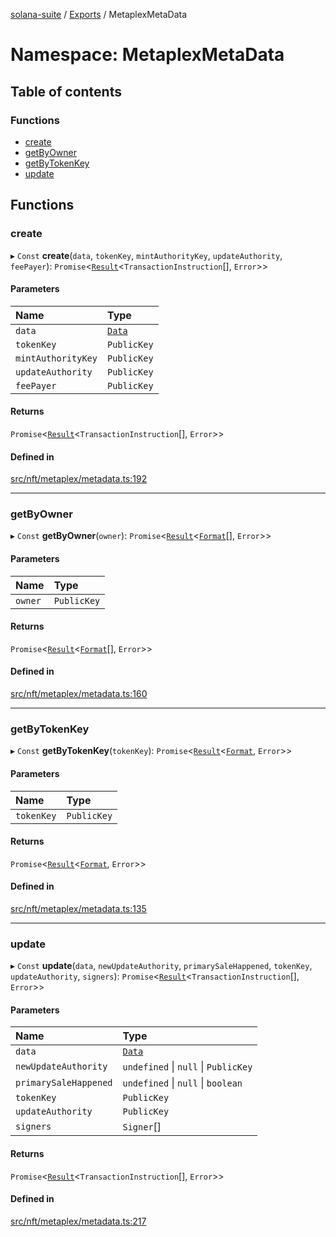 [solana-suite](../README.md) / [Exports](../modules.md) / MetaplexMetaData

# Namespace: MetaplexMetaData

## Table of contents

### Functions

- [create](MetaplexMetaData.md#create)
- [getByOwner](MetaplexMetaData.md#getbyowner)
- [getByTokenKey](MetaplexMetaData.md#getbytokenkey)
- [update](MetaplexMetaData.md#update)

## Functions

### create

▸ `Const` **create**(`data`, `tokenKey`, `mintAuthorityKey`, `updateAuthority`, `feePayer`): `Promise`<[`Result`](../modules.md#result)<`TransactionInstruction`[], `Error`\>\>

#### Parameters

| Name | Type |
| :------ | :------ |
| `data` | [`Data`](../classes/MetaplexInstructure.Data.md) |
| `tokenKey` | `PublicKey` |
| `mintAuthorityKey` | `PublicKey` |
| `updateAuthority` | `PublicKey` |
| `feePayer` | `PublicKey` |

#### Returns

`Promise`<[`Result`](../modules.md#result)<`TransactionInstruction`[], `Error`\>\>

#### Defined in

[src/nft/metaplex/metadata.ts:192](https://github.com/fukaoi/solana-suite/blob/bbfcf40/src/nft/metaplex/metadata.ts#L192)

___

### getByOwner

▸ `Const` **getByOwner**(`owner`): `Promise`<[`Result`](../modules.md#result)<[`Format`](../interfaces/Metaplex.Format.md)[], `Error`\>\>

#### Parameters

| Name | Type |
| :------ | :------ |
| `owner` | `PublicKey` |

#### Returns

`Promise`<[`Result`](../modules.md#result)<[`Format`](../interfaces/Metaplex.Format.md)[], `Error`\>\>

#### Defined in

[src/nft/metaplex/metadata.ts:160](https://github.com/fukaoi/solana-suite/blob/bbfcf40/src/nft/metaplex/metadata.ts#L160)

___

### getByTokenKey

▸ `Const` **getByTokenKey**(`tokenKey`): `Promise`<[`Result`](../modules.md#result)<[`Format`](../interfaces/Metaplex.Format.md), `Error`\>\>

#### Parameters

| Name | Type |
| :------ | :------ |
| `tokenKey` | `PublicKey` |

#### Returns

`Promise`<[`Result`](../modules.md#result)<[`Format`](../interfaces/Metaplex.Format.md), `Error`\>\>

#### Defined in

[src/nft/metaplex/metadata.ts:135](https://github.com/fukaoi/solana-suite/blob/bbfcf40/src/nft/metaplex/metadata.ts#L135)

___

### update

▸ `Const` **update**(`data`, `newUpdateAuthority`, `primarySaleHappened`, `tokenKey`, `updateAuthority`, `signers`): `Promise`<[`Result`](../modules.md#result)<`TransactionInstruction`[], `Error`\>\>

#### Parameters

| Name | Type |
| :------ | :------ |
| `data` | [`Data`](../classes/MetaplexInstructure.Data.md) |
| `newUpdateAuthority` | `undefined` \| ``null`` \| `PublicKey` |
| `primarySaleHappened` | `undefined` \| ``null`` \| `boolean` |
| `tokenKey` | `PublicKey` |
| `updateAuthority` | `PublicKey` |
| `signers` | `Signer`[] |

#### Returns

`Promise`<[`Result`](../modules.md#result)<`TransactionInstruction`[], `Error`\>\>

#### Defined in

[src/nft/metaplex/metadata.ts:217](https://github.com/fukaoi/solana-suite/blob/bbfcf40/src/nft/metaplex/metadata.ts#L217)
